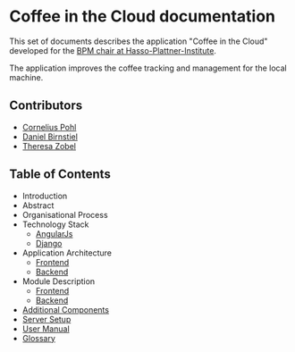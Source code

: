 # Coffee in the Cloud documentation

This set of documents describes the application "Coffee in the Cloud" developed for the [BPM chair at Hasso-Plattner-Institute](https://bpt.hpi.uni-potsdam.de/Public/WebHome).

The application improves the coffee tracking and management for the local machine.


## Contributors

* [Cornelius Pohl](https://github.com/h0rnyc0rny)
* [Daniel Birnstiel](https://github.com/Birne94)
* [Theresa Zobel](https://github.com/threxx)


## Table of Contents

* Introduction
* Abstract
* Organisational Process
* Technology Stack
    * [AngularJs](technology/angular.md)
    * [Django](technology/django.md)
* Application Architecture
    * [Frontend](architecture/frontend.md)
    * [Backend](architecture/backend.md)
* Module Description
    * [Frontend](modules/frontend/_toc.md)
    * [Backend](modules/backend/_toc.md)
* [Additional Components](modules/other/_toc.md)
* [Server Setup](setup.md)
* [User Manual](user.md)
* [Glossary](glossary.md)
